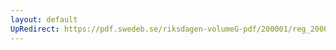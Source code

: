 ```yaml
---
layout: default
UpRedirect: https://pdf.swedeb.se/riksdagen-volumeG-pdf/200001/reg_200001/reg_200001_0560.pdf
---
```

